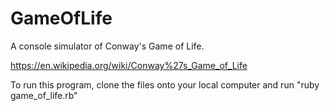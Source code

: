 # GameOfLife

A console simulator of Conway's Game of Life.

https://en.wikipedia.org/wiki/Conway%27s_Game_of_Life

To run this program, clone the files onto your local computer and run "ruby game_of_life.rb"

